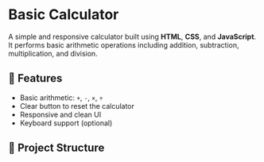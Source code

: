 # Basic Calculator

A simple and responsive calculator built using **HTML**, **CSS**, and **JavaScript**. It performs basic arithmetic operations including addition, subtraction, multiplication, and division.

## 🚀 Features

- Basic arithmetic: `+`, `-`, `×`, `÷`
- Clear button to reset the calculator
- Responsive and clean UI
- Keyboard support (optional)

## 📁 Project Structure


